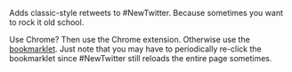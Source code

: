 Adds classic-style retweets to #NewTwitter. Because sometimes you want to rock it old school.

Use Chrome? Then use the Chrome extension. Otherwise use the <a href="javascript:var script = document.createElement('script'); script.type = 'text/javascript'; script.src = 'http://github.com/jonpierce/classic-retweet/raw/master/classic-retweet.js'; document.getElementsByTagName('body')[0].appendChild(script)">bookmarklet</a>. Just note that you may have to periodically re-click the bookmarklet since #NewTwitter still reloads the entire page sometimes.